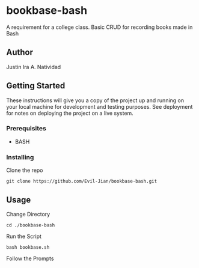 # bookbase-bash

A requirement for a college class. Basic CRUD for recording books made in Bash

## Author

Justin Ira A. Natividad

## Getting Started

These instructions will give you a copy of the project up and running on
your local machine for development and testing purposes. See deployment
for notes on deploying the project on a live system.

### Prerequisites
- BASH

### Installing

Clone the repo

    git clone https://github.com/Evil-Jian/bookbase-bash.git

## Usage

Change Directory

    cd ./bookbase-bash

Run the Script

    bash bookbase.sh

Follow the Prompts

